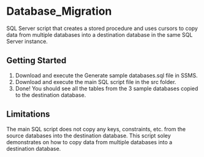 # Database_Migration
SQL Server script that creates a stored procedure and uses cursors to copy data from multiple databases into a destination database in the same SQL Server instance.

## Getting Started
1. Download and execute the Generate sample databases.sql file in SSMS.
2. Download and execute the main SQL script file in the src folder.
3. Done! You should see all the tables from the 3 sample databases copied to the destination database.

## Limitations

The main SQL script does not copy any keys, constraints, etc. from the source databases into the destination database. This script soley demonstrates on how to copy data from multiple databases into a destination database.